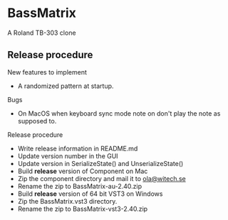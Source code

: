 # BassMatrix

A Roland TB-303 clone

## Release procedure

New features to implement

* A randomized pattern at startup.

Bugs
* On MacOS when keyboard sync mode note on don't play the note as supposed to.

Release procedure

* Write release information in README.md
* Update version number in the GUI
* Update version in SerializeState() and UnserializeState()
* Build **release** version of Component on Mac
* Zip the component directory and mail it to ola@witech.se
* Rename the zip to BassMatrix-au-2.40.zip
* Build **release** version of 64 bit VST3 on Windows
* Zip the BassMatrix.vst3 directory.
* Rename the zip to BassMatrix-vst3-2.40.zip
